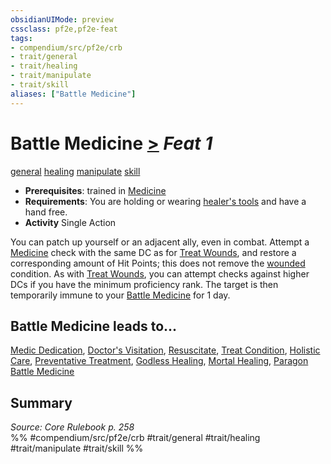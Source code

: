 ```yaml
---
obsidianUIMode: preview
cssclass: pf2e,pf2e-feat
tags:
- compendium/src/pf2e/crb
- trait/general
- trait/healing
- trait/manipulate
- trait/skill
aliases: ["Battle Medicine"]
---
```

# Battle Medicine  [>](../../Rules/core-rulebook/chapter-9-playing-the-game.md#Actions "Single Action") *Feat 1*  
[general](../../Rules/traits/general.md)  [healing](../../Rules/traits/healing.md)  [manipulate](../../Rules/traits/manipulate.md)  [skill](../../Rules/traits/skill.md)  

- **Prerequisites**: trained in [Medicine](../skills.md#Medicine)
- **Requirements**: You are holding or wearing [healer's tools](../equipment/items/healers-tools.md) and have a hand free.
- **Activity** Single Action

You can patch up yourself or an adjacent ally, even in combat. Attempt a [Medicine](../skills.md#Medicine) check with the same DC as for [Treat Wounds](../../Rules/actions/treat-wounds.md), and restore a corresponding amount of Hit Points; this does not remove the [wounded](../../Rules/conditions.md#Wounded) condition. As with [Treat Wounds](../../Rules/actions/treat-wounds.md), you can attempt checks against higher DCs if you have the minimum proficiency rank. The target is then temporarily immune to your [Battle Medicine](../../../..//TTRPGShare-Pathfinder-2E-Vault/compendium/feats/battle-medicine.md) for 1 day.

## Battle Medicine leads to...

[Medic Dedication](medic-dedication-apg.md), [Doctor's Visitation](doctors-visitation-apg.md), [Resuscitate](resuscitate-apg.md), [Treat Condition](treat-condition-apg.md), [Holistic Care](holistic-care-apg.md), [Preventative Treatment](preventative-treatment-lokl.md), [Godless Healing](godless-healing-lowg.md), [Mortal Healing](mortal-healing-logm.md), [Paragon Battle Medicine](paragon-battle-medicine-lol.md)

## Summary

*Source: Core Rulebook p. 258*  
%% #compendium/src/pf2e/crb #trait/general #trait/healing #trait/manipulate #trait/skill %%